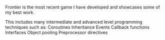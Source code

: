 Frontier is the most recent game I have developed and showcases some of my best work.

This includes many intermediate and advanced level programming techniques such as:
  Coroutines
  Inheritance
  Events
  Callback functions
  Interfaces
  Object pooling
  Preprocessor directives
